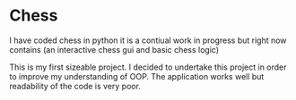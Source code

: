 # Chess
I have coded chess in python it is a contiual work in progress but right now contains (an interactive chess gui and basic chess logic)

This is my first sizeable project. I decided to undertake this project in order to improve my understanding of OOP. The application works well but readability of the code is very poor.
